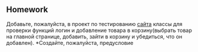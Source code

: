 ## Homework

Добавьте, пожалуйста, в проект по тестированию [сайта](https://demowebshop.tricentis.com/) классы для проверки функций логин и добавление товара в корзину(выбрать товар на главной странице, добавить, зайти в корзину и убедиться, что он добавлен). 
*Создайте, пожалуйста, предусловие
